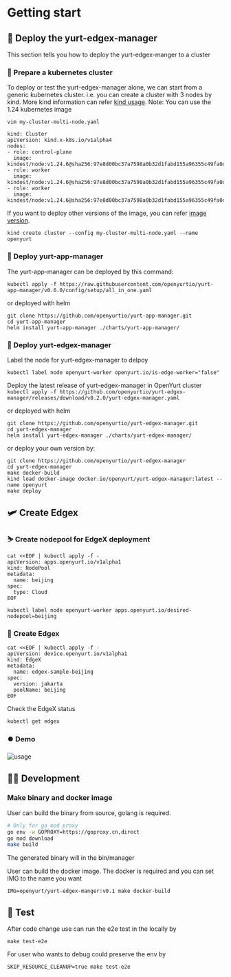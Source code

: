# Getting start

## 🚀 Deploy the yurt-edgex-manager
This section tells you how to deploy the yurt-edgex-manger to a cluster

### 👟 Prepare a kubernetes cluster
To deploy or test the yurt-edgex-manager alone, we can start from a generic kubernetes cluster. i.e. you can create a cluster with 3 nodes by kind. More kind information can refer [kind usage](https://kind.sigs.k8s.io/).
Note: You can use the 1.24 kubernetes image
```
vim my-cluster-multi-node.yaml

kind: Cluster
apiVersion: kind.x-k8s.io/v1alpha4
nodes:
- role: control-plane
  image: kindest/node:v1.24.6@sha256:97e8d00bc37a7598a0b32d1fabd155a96355c49fa0d4d4790aab0f161bf31be1
- role: worker
  image: kindest/node:v1.24.6@sha256:97e8d00bc37a7598a0b32d1fabd155a96355c49fa0d4d4790aab0f161bf31be1
- role: worker
  image: kindest/node:v1.24.6@sha256:97e8d00bc37a7598a0b32d1fabd155a96355c49fa0d4d4790aab0f161bf31be1
```
If you want to deploy other versions of the image, you can refer [image version](https://github.com/kubernetes-sigs/kind/releases/tag/v0.17.0).

```
kind create cluster --config my-cluster-multi-node.yaml --name openyurt
```

### 👞 Deploy yurt-app-manager
The yurt-app-manager can be deployed by this command:

`kubectl apply -f https://raw.githubusercontent.com/openyurtio/yurt-app-manager/v0.6.0/config/setup/all_in_one.yaml`

or deployed with helm
```
git clone https://github.com/openyurtio/yurt-app-manager.git
cd yurt-app-manager
helm install yurt-app-manager ./charts/yurt-app-manager/
```
### 🏃 Deploy yurt-edgex-manager
Label the node for yurt-edgex-manager to delpoy
```
kubectl label node openyurt-worker openyurt.io/is-edge-worker="false"
```

Deploy the latest release of yurt-edgex-manager in OpenYurt cluster
`kubectl apply -f https://github.com/openyurtio/yurt-edgex-manager/releases/download/v0.2.0/yurt-edgex-manager.yaml`

or deployed with helm
```
git clone https://github.com/openyurtio/yurt-edgex-manager.git
cd yurt-edgex-manager
helm install yurt-edgex-manager ./charts/yurt-edgex-manager/
```

or deploy your own version by:
```
git clone https://github.com/openyurtio/yurt-edgex-manager
cd yurt-edgex-manager
make docker-build
kind load docker-image docker.io/openyurt/yurt-edgex-manager:latest --name openyurt
make deploy
```

## 🛩️ Create Edgex
### ⛷️ Create nodepool for EdgeX deployment
```
cat <<EOF | kubectl apply -f -
apiVersion: apps.openyurt.io/v1alpha1
kind: NodePool
metadata:
  name: beijing
spec:
  type: Cloud
EOF

kubectl label node openyurt-worker apps.openyurt.io/desired-nodepool=beijing
```

### 🚢 Create Edgex
```
cat <<EOF | kubectl apply -f -
apiVersion: device.openyurt.io/v1alpha1
kind: EdgeX
metadata:
  name: edgex-sample-beijing
spec:
  version: jakarta
  poolName: beijing
EOF
```
Check the EdgeX status
```
kubectl get edgex
```

### ⏺️ Demo

![usage](usage.svg)

## 👩‍💻 Development
### Make binary and docker image
User can build the binary from source, golang is required.
```bash
# Only for go mod proxy
go env -w GOPROXY=https://goproxy.cn,direct
go mod download
make build
```
The generated binary will in the bin/manager

User can build the docker image. The docker is required and you can set IMG to the name you want

`IMG=openyurt/yurt-edgex-manger:v0.1 make docker-build`

## 🧪 Test
After code change use can run the e2e test in the locally by
```
make test-e2e
```

For user who wants to debug could preserve the env by
```
SKIP_RESOURCE_CLEANUP=true make test-e2e
```